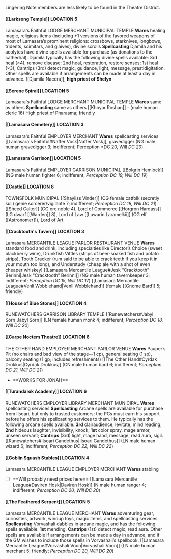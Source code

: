 Lingering Note members are less likely to be found in the Theatre District.
#### [[Larksong Temple]] LOCATION 5
Lamasara's Faithful LODGE MERCHANT MUNICIPAL TEMPLE 
**Wares** healing magic, religious items (including +1 versions of the favored weapons of most of Lamasara’s prominent religions: crossbows, starknives, longbows, tridents, scimitars, and glaives), divine scrolls 
**Spellcasting** Djamila and his acolytes have divine spells available for purchase (as donations to the cathedral). Djamila typically has the following divine spells available: 3rd heal (×4), remove disease; 2nd heal, restoration, restore senses; 1st heal (×3); Cantrips (3rd) detect magic, guidance, light, message, prestidigitation. Other spells are available if arrangements can be made at least a day in advance. 
[[Djamila Nacera]], **high priest of Shelyn** 

#### [[Serene Spiral]] LOCATION 5
Lamasara's Faithful LODGE MERCHANT MUNICIPAL TEMPLE 
**Wares** same as others
**Spellcasting** same as others
[[Khoyar Roshan]] - (male human cleric 16) High priest of Pharasma; friendly

#### [[Lamasara Cemetery]] LOCATION 3 
Lamasara's Faithful EMPLOYER MERCHANT 
**Wares** spellcasting services 
[[Lamasara's Faithful#Naffer Vosk|Naffer Vosk]], gravedigger (NG male human gravedigger 3; indifferent; Perception *DC 20, Will *DC 20*).

#### [[Lamasara Garrison]] LOCATION 5
Lamasara's Faithful EMPLOYER GARRISON MUNICIPAL 
[[Bolgrin Hemlock]] (NG male human fighter 6; indifferent; *Perception DC 19, Will DC 19*)

#### [[Castle]] LOCATION 8 
TOWNSFOLK MUNICIPAL 
[[Shayliss Vinder]] (CG female catfolk (secretly suli) genie sorcerer/vigilante 7; indifferent; *Perception DC 19, Will DC 21*)
[[Sheed Caltor]] (CG orc noble 4), Lord of Commerce
[[Horgron Hardass]] (LG dwarf [[Warden]] 8), Lord of Law 
[[Luwarin Laramelkii]] (CG elf [[Astronomer]]), Lord of Art

#### [[Cracktooth's Tavern]] LOCATION 3 
Lamasara MERCANTILE LEAGUE PARLOR RESTAURANT VENUE 
**Wares** standard food and drink, including specialties like Director’s Choice (sweet blackberry wine), Drunkfish Vittles (strips of beer-soaked fish and potato strips), Tooth Cracker (rum said to be able to crack teeth if you keep it in your mouth too long), and Understudy (cheap ale with a shot of even cheaper whiskey) 
[[Lamasara Mercantile League#Jesk “Cracktooth” Berinni|Jesk “Cracktooth” Berinni]] (NG male human tavernkeeper 3; indifferent; *Perception DC 15, Will DC 17*) 
[[Lamasara Mercantile League#Venli Wobblehand|Venli Wobblehand]] (female [[Gnome Bard]] 5; friendly)

#### [[House of Blue Stones]] LOCATION 4
RUNEWATCHERS GARRISON LIBRARY TEMPLE 
[[Runewatchers#Jabyl Sorn|Jabyl Sorn]] (LN female human monk 4; indifferent; *Perception DC 18, Will DC 20*) 

#### [[Carpe Noctem Theatre]] LOCATION 6
THE OTHER HAND EMPLOYER MERCHANT PARLOR VENUE 
**Wares** Pauper’s Pit (no chairs and bad view of the stage—1 cp), general seating (1 sp), balcony seating (1 gp; includes refreshments) 
[[The Other Hand#Cyrdak Drokkus|Cyrdak Drokkus]] (CN male human bard 6; indifferent; *Perception DC 21, Will DC 21*)
- ==WORKS FOR JONAH==

#### [[Turandarok Academy]] LOCATION 6 
RUNEWATCHERS EMPLOYER LIBRARY MERCHANT MUNICIPAL 
**Wares** spellcasting services 
**Spellcasting** Arcane spells are available for purchase from Ilsoari, but only to trusted customers; the PCs must earn his support before he offers his spellcasting services to them. He typically has the following arcane spells available: **3rd** clairaudience, levitate, mind reading; **2nd** hideous laughter, invisibility, knock; **1st** color spray, mage armor, unseen servant; **Cantrips** (3rd) light, mage hand, message, read aura, sigil.
[[Runewatchers#Ilsoari Gandethus|Ilsoari Gandethus]] (LN male human wizard 6; indifferent; *Perception DC 22, Will DC 22*)

#### [[Goblin Squash Stables]] LOCATION 4
Lamasara MERCANTILE LEAGUE EMPLOYER MERCHANT 
**Wares** stabling 
- [ ] ==Will probably need prices here==
[[Lamasara Mercantile League#Daviren Hosk|Daviren Hosk]] (N male human ranger 4; indifferent; *Perception DC 20, Will DC 20*) 

#### [[The Feathered Serpent]] LOCATION 5 
Lamasara MERCANTILE LEAGUE MERCHANT 
**Wares** adventuring gear, curiosities, artwork, windup toys, magic items, and spellcasting services 
**Spellcasting** Vorvashali dabbles in arcane magic, and has the following spells available: **1st** mending, **Cantrips** (1st) detect magic, read aura. Other spells are available if arrangements can be made a day in advance, and if the GM wishes to include those spells in Vorvashali’s spellbook. 
[[Lamasara Mercantile League#Vorvashali Voon|Vorvashali Voon]] (LN male human merchant 5; friendly; *Perception DC 20, Will DC 20*) 